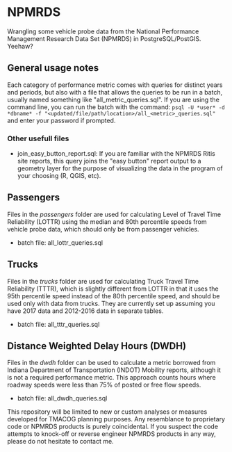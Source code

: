 # NPMRDS
Wrangling some vehicle probe data from the National Performance Management Research Data Set (NPMRDS) in PostgreSQL/PostGIS. Yeehaw?

## General usage notes
Each category of performance metric comes with queries for distinct years and periods, but also with a file that allows the queries to be run in a batch, usually named something like "all_metric_queries.sql". If you are using the command line, you can run the batch with the command: `psql -U *user* -d *dbname* -f "<updated/file/path/location>/all_<metric>_queries.sql"` and enter your password if prompted.

### Other usefull files
- join_easy_button_report.sql: If you are familiar with the NPMRDS Ritis site reports, this query joins the "easy button" report output to a geometry layer for the purpose of visualizing the data in the program of your choosing (R, QGIS, etc).


## Passengers
Files in the *passengers* folder are used for calculating Level of Travel Time Reliability (LOTTR) using the median and 80th percentile speeds from vehicle probe data, which should only be from passenger vehicles.
- batch file: all_lottr_queries.sql

## Trucks
Files in the *trucks* folder are used for calculating Truck Travel Time Reliability (TTTR), which is slightly different from LOTTR in that it uses the 95th percentile speed instead of the 80th percentile speed, and should be used only with data from trucks. They are currently set up assuming you have 2017 data and 2012-2016 data in separate tables.
- batch file: all_tttr_queries.sql 

## Distance Weighted Delay Hours (DWDH)
Files in the *dwdh* folder can be used to calculate a metric borrowed from Indiana Department of Transportation (INDOT) Mobility reports, although it is not a required performance metric. This approach counts hours where roadway speeds were less than 75% of posted or free flow speeds.
- batch file: all_dwdh_queries.sql




This repository will be limited to new or custom analyses or measures developed for TMACOG planning purposes. Any resemblance to proprietary code or NPMRDS products is purely coincidental. If you suspect the code attempts to knock-off or reverse engineer NPMRDS products in any way, please do not hesitate to contact me.
